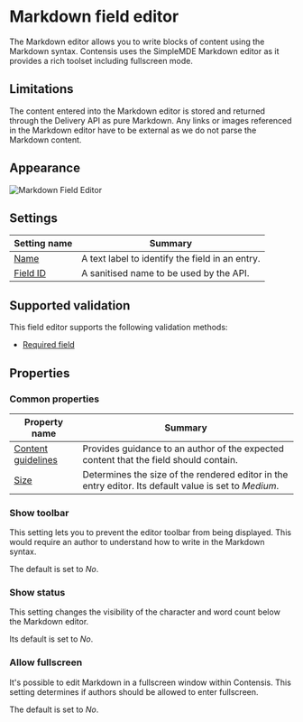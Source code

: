 # Markdown field editor
The Markdown editor allows you to write blocks of content using the Markdown syntax. Contensis uses the SimpleMDE Markdown editor as it provides a rich toolset including fullscreen mode.

## Limitations
The content entered into the Markdown editor is stored and returned through the Delivery API as pure Markdown. Any links or images referenced in the Markdown editor have to be external as we do not parse the Markdown content.

## Appearance
![Markdown Field Editor](/images/field-editor-markdown.png)

## Settings
| Setting name | Summary|
| ---| --- |
| [Name](/content-types/field-editors/field-settings.md#name) | A text label to identify the field in an entry.|
| [Field ID](/content-types/field-editors/field-settings.md#field-id) | A sanitised name to be used by the API. |

## Supported validation
This field editor supports the following validation methods:

- [Required field](/content-types/validation/required-validation.md)

## Properties

### Common properties
| Property name | Summary|
| ---| --- |
| [Content guidelines](/content-types/field-editors/field-properties.md#content-guidelines) |  Provides guidance to an author of the expected content that the field should contain. |
| [Size](/content-types/field-editors/field-properties.md#editor-size) | Determines the size of the rendered editor in the entry editor. Its default value is set to *Medium*. |


### Show toolbar
This setting lets you to prevent the editor toolbar from being displayed. This would require an author to understand how to write in the Markdown syntax.

The default is set to *No*.

### Show status
This setting changes the visibility of the character and word count below the Markdown editor.

Its default is set to *No*.

### Allow fullscreen
It's possible to edit Markdown in a fullscreen window within Contensis. This setting determines if authors should be allowed to enter fullscreen.

The default is set to *No*.
